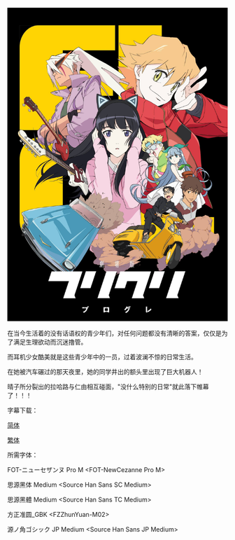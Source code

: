 ![](key_visual.jpg)

在当今生活着的没有话语权的青少年们，对任何问题都没有清晰的答案，仅仅是为了满足生理欲动而沉迷撸管。

而耳机少女酷美就是这些青少年中的一员，过着波澜不惊的日常生活。

在她被汽车碾过的那天夜里，她的同学井出的额头里出现了巨大机器人！

晴子所分裂出的拉哈路与仁由相互碰面，"没什么特别的日常"就此落下帷幕了！！！



字幕下载：

[简体](https://github.com/SweetSub/SweetSub/raw/master/Archive/FLCL%20Progressive/%5BSweetSub%5D%20FLCL%20Progressive.chs.ass)

[繁体](https://github.com/SweetSub/SweetSub/raw/master/Archive/FLCL%20Progressive/%5BSweetSub%5D%20FLCL%20Progressive.cht.ass)



所需字体：

FOT-ニューセザンヌ Pro M \<FOT-NewCezanne Pro M>

思源黑体 Medium \<Source Han Sans SC Medium>

思源黑體 Medium \<Source Han Sans TC Medium>

方正准圆\_GBK \<FZZhunYuan-M02> 

源ノ角ゴシック JP Medium \<Source Han Sans JP Medium> 
